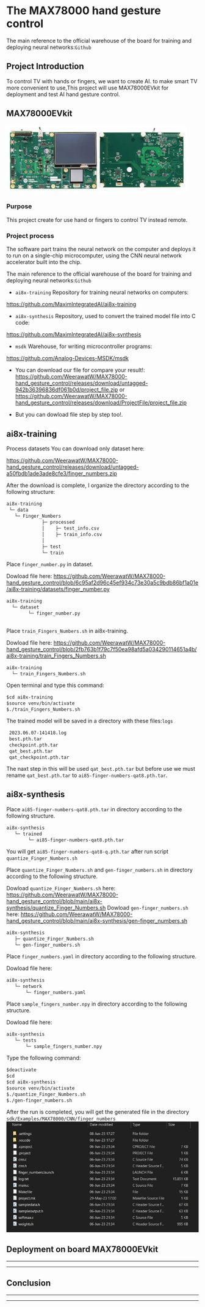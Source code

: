 # The MAX78000 hand gesture control
The main reference to the official warehouse of the board for training and deploying neural networks:`Github`

## Project Introduction
To control TV with hands or fingers, we want to create AI. to make  smart TV more convenient to use,This project will use MAX78000EVkit for deployment and test AI hand gesture control.
## MAX78000EVkit
![](BoardMAX78000EVkit.jpg)

### Purpose
This project create for use hand or fingers to control TV instead remote.
### Project process
The software part trains the neural network on the computer and deploys it to run on a single-chip microcomputer, using the CNN neural network accelerator built into the chip.

The main reference to the official warehouse of the board for training and deploying neural networks:`Github`

* `ai8x-training` Repository for training neural networks on computers:

https://github.com/MaximIntegratedAI/ai8x-training

* `ai8x-synthesis` Repository, used to convert the trained model file into C code:

https://github.com/MaximIntegratedAI/ai8x-synthesis

* `msdk` Warehouse, for writing microcontroller programs:

https://github.com/Analog-Devices-MSDK/msdk

* You can download our file for compare your result!: https://github.com/WeerawatW/MAX78000-hand_gesture_control/releases/download/untagged-942b36396836df061b0d/project_file.zip or https://github.com/WeerawatW/MAX78000-hand_gesture_control/releases/download/ProjectFile/project_file.zip

* But you can dowload file step by step too!.
## ai8x-training
Process datasets 
You can download only dataset here:

https://github.com/WeerawatW/MAX78000-hand_gesture_control/releases/download/untagged-a50fbdb1ade3ade8cfe3/finger_numbers.zip


After the download is complete, I organize the directory according to the following structure:
>
```
ai8x-training
 └─ data
   └─ Finger_Numbers
             ├─ processed
             │    ├─ test_info.csv
             │    ├─ train_info.csv
             │
             ├─ test
             └─ train
```
Place `finger_number.py` in dataset.

Dowload file here: https://github.com/WeerawatW/MAX78000-hand_gesture_control/blob/6c95af2d96c45ef934c73e30a5c9bdb86bf1a01e/ai8x-training/datasets/finger_number.py
```
ai8x-training
  └─ dataset
        └─ finger_number.py
  
```
Place `train_Fingers_Numbers.sh` in ai8x-training.

Dowload file here: https://github.com/WeerawatW/MAX78000-hand_gesture_control/blob/2fb763b1f79c7f50ea98afd5a034290114651a4b/ai8x-training/train_Fingers_Numbers.sh
```
ai8x-training
  └─ train_Fingers_Numbers.sh
``` 
Open terminal and type this command:
```
$cd ai8x-training
$source venv/bin/activate
$./train_Fingers_Numbers.sh
```
The trained model will be saved in a directory with these files:`logs`
```
 2023.06.07-141418.log
 best.pth.tar
 checkpoint.pth.tar
 qat_best.pth.tar
 qat_checkpoint.pth.tar
```
The naxt step in this will be used `qat_best.pth.tar` but before use we must rename `qat_best.pth.tar` to `ai85-finger-numbers-qat8.pth.tar`.

## ai8x-synthesis
Place `ai85-finger-numbers-qat8.pth.tar` in directory according to the following structure.
```
ai8x-synthesis
   └─ trained
        └─ ai85-finger-numbers-qat8.pth.tar
```
You will get `ai85-finger-numbers-qat8-q.pth.tar` after run script `quantize_Finger_Numbers.sh`

Place `quantize_Finger_Numbers.sh` and `gen-finger_numbers.sh` in directory according to the following structure.

Dowload `quantize_Finger_Numbers.sh` here: https://github.com/WeerawatW/MAX78000-hand_gesture_control/blob/main/ai8x-synthesis/quantize_Finger_Numbers.sh
Dowload `gen-finger_numbers.sh` here: https://github.com/WeerawatW/MAX78000-hand_gesture_control/blob/main/ai8x-synthesis/gen-finger_numbers.sh
```
ai8x-synthesis
   ├─ quantize_Finger_Numbers.sh
   └─ gen-finger_numbers.sh
```
Place `finger_numbers.yaml` in directory according to the following structure.

Dowload file here:
```
ai8x-synthesis
   └─ network
       └─ finger_numbers.yaml
```
Place `sample_fingers_number.npy` in directory according to the following structure.

Dowload file here:
```
ai8x-synthesis
   └─ tests
       └─ sample_fingers_number.npy
```
Type the following command:
```
$deactivate
$cd 
$cd ai8x-synthesis
$source venv/bin/activate
$./quantize_Finger_Numbers.sh
$./gen-finger_numbers.sh
```
After the run is completed, you will get the generated file in the directory `sdk/Examples/MAX78000/CNN/finger_numbers`
![](generated%20c%20code.jpg)


## Deployment on board MAX78000EVkit
-----------------------------------------------
-----------------------------------------------
## Conclusion
----------------------------------------------
---------------------------------------------
